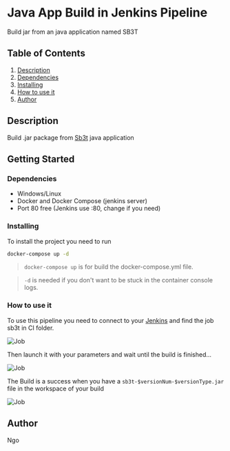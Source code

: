 # Java App Build in Jenkins Pipeline

Build jar from an java application named SB3T 

## Table of Contents
1. [Description](#Description)
2. [Dependencies](#Dependencies)
3. [Installing](#Installing)
4. [How to use it](#How-to-use-it)
5. [Author](#Author)


## Description

Build .jar package from [Sb3t](https://github.com/Ozz007/sb3t) java application

## Getting Started

### Dependencies

* Windows/Linux
* Docker and Docker Compose (jenkins server)
* Port 80 free (Jenkins use :80, change if you need)

### Installing

To install the project you need to run
```sh
docker-compose up -d
```
> `docker-compose up` is for build the docker-compose.yml file.

> `-d` is needed if you don't want to be stuck in the container console logs.

### How to use it

To use this pipeline you need to connect to your [Jenkins](Localhost:8081) and find the job sb3t in CI folder.  

![Job](https://i.imgur.com/esvQ1OS.png)


Then launch it with your parameters and wait until the build is finished...  

![Job](https://i.imgur.com/9p5KtP5.png)

The Build is a success when you have a `sb3t-$versionNum-$versionType.jar` file in the workspace of your build

![Job](https://i.imgur.com/tG8opnl.png)

## Author

Ngo  

